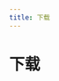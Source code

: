 ```yaml
---
title: 下载
---
```


# 下载

<Download/>

<script lang="ts" setup>
import Download from './Download.vue';
</script>
